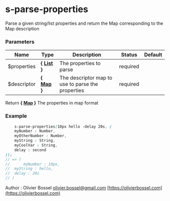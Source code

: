 # s-parse-properties

Parse a given string/list properties and return the Map corresponding to the Map description

### Parameters

| Name         | Type                                                                                  | Description                                       | Status   | Default |
| ------------ | ------------------------------------------------------------------------------------- | ------------------------------------------------- | -------- | ------- |
| \$properties | **{ [List](http://www.sass-lang.com/documentation/file.SASS_REFERENCE.html#lists) }** | The properties to parse                           | required |
| \$descriptor | **{ [Map](http://www.sass-lang.com/documentation/file.SASS_REFERENCE.html#maps) }**   | The descriptor map to use to parse the properties | required |

Return **{ [Map](http://www.sass-lang.com/documentation/file.SASS_REFERENCE.html#maps) }** The properties in map format

### Example

```scss
	s-parse-properties(10px hello -delay 20s, (
 	myNumber : Number,
 	myOtherNumber : Number,
 	myString : String,
 	myCoolVar : String,
 	delay : second
));
// => (
//  	myNumber : 10px,
// 	myString : hello,
// 	delay : 20s
// )
```

Author : Olivier Bossel [olivier.bossel@gmail.com](mailto:olivier.bossel@gmail.com) [https://olivierbossel.com](https://olivierbossel.com)
